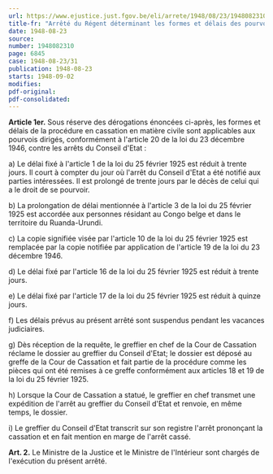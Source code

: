 ```yaml
---
url: https://www.ejustice.just.fgov.be/eli/arrete/1948/08/23/1948082310/justel
title-fr: "Arrêté du Régent déterminant les formes et délais des pourvois en cassation contre les arrêts du Conseil d'Etat."
date: 1948-08-23
source:
number: 1948082310
page: 6845
case: 1948-08-23/31
publication: 1948-08-23
starts: 1948-09-02
modifies:
pdf-original:
pdf-consolidated:
---
```


**Article 1er.** Sous réserve des dérogations énoncées ci-après, les formes et délais de la procédure en cassation en matière civile sont applicables aux pourvois dirigés, conformément à l'article 20 de la loi du 23 décembre 1946, contre les arrêts du Conseil d'Etat :

   a) Le délai fixé à l'article 1 de la loi du 25 février 1925 est réduit à trente jours. Il court à compter du jour où l'arrêt du Conseil d'Etat a été notifié aux parties intéressées. Il est prolongé de trente jours par le décès de celui qui a le droit de se pourvoir.

   b) La prolongation de délai mentionnée à l'article 3 de la loi du 25 février 1925 est accordée aux personnes résidant au Congo belge et dans le territoire du Ruanda-Urundi.

   c) La copie signifiée visée par l'article 10 de la loi du 25 février 1925 est remplacée par la copie notifiée par application de l'article 19 de la loi du 23 décembre 1946.

   d) Le délai fixé par l'article 16 de la loi du 25 février 1925 est réduit à trente jours.

   e) Le délai fixé par l'article 17 de la loi du 25 février 1925 est réduit à quinze jours.

   f) Les délais prévus au présent arrêté sont suspendus pendant les vacances judiciaires.

   g) Dès réception de la requête, le greffier en chef de la Cour de Cassation réclame le dossier au greffier du Conseil d'Etat; le dossier est déposé au greffe de la Cour de Cassation et fait partie de la procédure comme les pièces qui ont été remises à ce greffe conformément aux articles 18 et 19 de la loi du 25 février 1925.

   h) Lorsque la Cour de Cassation a statué, le greffier en chef transmet une expédition de l'arrêt au greffier du Conseil d'Etat et renvoie, en même temps, le dossier.

   i) Le greffier du Conseil d'Etat transcrit sur son registre l'arrêt prononçant la cassation et en fait mention en marge de l'arrêt cassé.

**Art. 2.** Le Ministre de la Justice et le Ministre de l'Intérieur sont chargés de l'exécution du présent arrêté.
